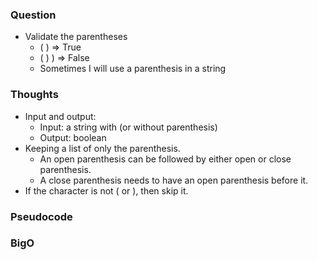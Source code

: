 ### Question
- Validate the parentheses 
    - ( ) => True
    - ( )  ) => False
    - Sometimes I will use a parenthesis in a string

### Thoughts
- Input and output:
    - Input: a string with (or without parenthesis)
    - Output: boolean
- Keeping a list of only the parenthesis. 
    - An open parenthesis can be followed by either open or close parenthesis.
    - A close parenthesis needs to have an open parenthesis before it.
- If the character is not ( or ), then skip it.

### Pseudocode

### BigO